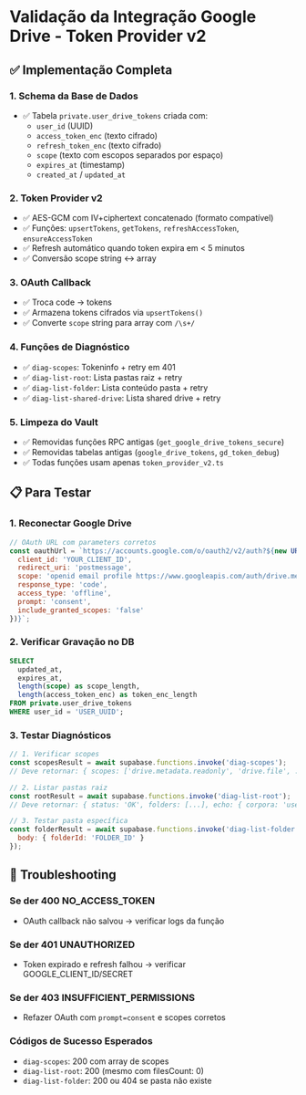 # Validação da Integração Google Drive - Token Provider v2

## ✅ Implementação Completa

### 1. Schema da Base de Dados
- ✅ Tabela `private.user_drive_tokens` criada com:
  - `user_id` (UUID)
  - `access_token_enc` (texto cifrado)
  - `refresh_token_enc` (texto cifrado) 
  - `scope` (texto com escopos separados por espaço)
  - `expires_at` (timestamp)
  - `created_at` / `updated_at`

### 2. Token Provider v2
- ✅ AES-GCM com IV+ciphertext concatenado (formato compatível)
- ✅ Funções: `upsertTokens`, `getTokens`, `refreshAccessToken`, `ensureAccessToken`
- ✅ Refresh automático quando token expira em < 5 minutos
- ✅ Conversão scope string ↔ array

### 3. OAuth Callback
- ✅ Troca code → tokens
- ✅ Armazena tokens cifrados via `upsertTokens()`
- ✅ Converte `scope` string para array com `/\s+/`

### 4. Funções de Diagnóstico
- ✅ `diag-scopes`: Tokeninfo + retry em 401
- ✅ `diag-list-root`: Lista pastas raiz + retry
- ✅ `diag-list-folder`: Lista conteúdo pasta + retry  
- ✅ `diag-list-shared-drive`: Lista shared drive + retry

### 5. Limpeza do Vault
- ✅ Removidas funções RPC antigas (`get_google_drive_tokens_secure`)
- ✅ Removidas tabelas antigas (`google_drive_tokens`, `gd_token_debug`)
- ✅ Todas funções usam apenas `token_provider_v2.ts`

## 📋 Para Testar

### 1. Reconectar Google Drive
```javascript
// OAuth URL com parameters corretos
const oauthUrl = `https://accounts.google.com/o/oauth2/v2/auth?${new URLSearchParams({
  client_id: 'YOUR_CLIENT_ID',
  redirect_uri: 'postmessage',
  scope: 'openid email profile https://www.googleapis.com/auth/drive.metadata.readonly https://www.googleapis.com/auth/drive.file',
  response_type: 'code',
  access_type: 'offline',
  prompt: 'consent',
  include_granted_scopes: 'false'
})}`;
```

### 2. Verificar Gravação no DB
```sql
SELECT 
  updated_at, 
  expires_at, 
  length(scope) as scope_length,
  length(access_token_enc) as token_enc_length
FROM private.user_drive_tokens 
WHERE user_id = 'USER_UUID';
```

### 3. Testar Diagnósticos
```javascript
// 1. Verificar scopes
const scopesResult = await supabase.functions.invoke('diag-scopes');
// Deve retornar: { scopes: ['drive.metadata.readonly', 'drive.file', ...] }

// 2. Listar pastas raiz  
const rootResult = await supabase.functions.invoke('diag-list-root');
// Deve retornar: { status: 'OK', folders: [...], echo: { corpora: 'user' } }

// 3. Testar pasta específica
const folderResult = await supabase.functions.invoke('diag-list-folder', {
  body: { folderId: 'FOLDER_ID' }
});
```

## 🚨 Troubleshooting

### Se der 400 NO_ACCESS_TOKEN
- OAuth callback não salvou → verificar logs da função

### Se der 401 UNAUTHORIZED  
- Token expirado e refresh falhou → verificar GOOGLE_CLIENT_ID/SECRET

### Se der 403 INSUFFICIENT_PERMISSIONS
- Refazer OAuth com `prompt=consent` e scopes corretos

### Códigos de Sucesso Esperados
- `diag-scopes`: 200 com array de scopes
- `diag-list-root`: 200 (mesmo com filesCount: 0)  
- `diag-list-folder`: 200 ou 404 se pasta não existe
